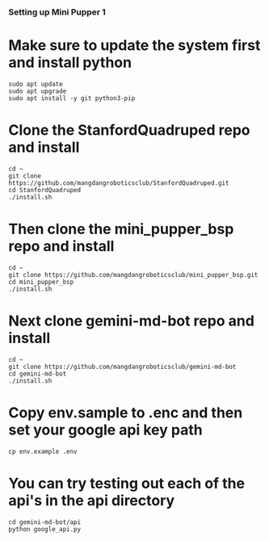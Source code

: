### Setting up Mini Pupper 1

# Make sure to update the system first and install python
```
sudo apt update
sudo apt upgrade
sudo apt install -y git python3-pip
```
# Clone the StanfordQuadruped repo and install
```
cd ~
git clone https://github.com/mangdangroboticsclub/StanfordQuadruped.git
cd StanfordQuadruped
./install.sh
```
# Then clone the mini_pupper_bsp repo and install
```
cd ~
git clone https://github.com/mangdangroboticsclub/mini_pupper_bsp.git
cd mini_pupper_bsp
./install.sh
```
# Next clone gemini-md-bot repo and install
```
cd ~
git clone https://github.com/mangdangroboticsclub/gemini-md-bot
cd gemini-md-bot
./install.sh
```
# Copy env.sample to .enc and then set your google api key path
```
cp env.example .env
```
# You can try testing out each of the api's in the api directory
```
cd gemini-md-bot/api
python google_api.py
```
